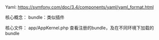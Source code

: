 Yaml: https://symfony.com/doc/3.4/components/yaml/yaml_format.html


核心概念：
bundle：类似插件

核心文件：
app/AppKernel.php  查看注册的bundle，及在不同环境下加载的bundle


